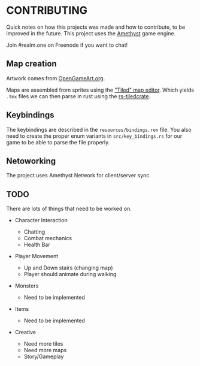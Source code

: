 # CONTRIBUTING
Quick notes on how this projects was made and how to contribute, to be improved in the future. This project uses the [Amethyst](https://amethyst.rs/) game engine.

Join #realm.one on Freenode if you want to chat!

## Map creation
Artwork comes from [OpenGameArt.org](https://opengameart.org/content/tiny-16-basic).

Maps are assembled from sprites using the ["Tiled" map editor](https://www.mapeditor.org/). Which yields `.tmx` files we can then parse in rust using the [rs-tiledcrate](https://github.com/mattyhall/rs-tiled).

## Keybindings
The keybindings are described in the `resources/bindings.ron` file. You also need to create the proper enum variants in `src/key_bindings.rs` for our game to be able to parse the file properly.

## Netoworking
The project uses Amethyst Network for client/server sync.

## TODO
There are lots of things that need to be worked on.

- Character Interaction
  - Chatting
  - Combat mechanics
  - Health Bar
 
- Player Movement
  - Up and Down stairs (changing map)
  - Player should animate during walking

- Monsters
  - Need to be implemented

- Items
  - Need to be implemented
 
- Creative
  - Need more tiles
  - Need more maps
  - Story/Gameplay
